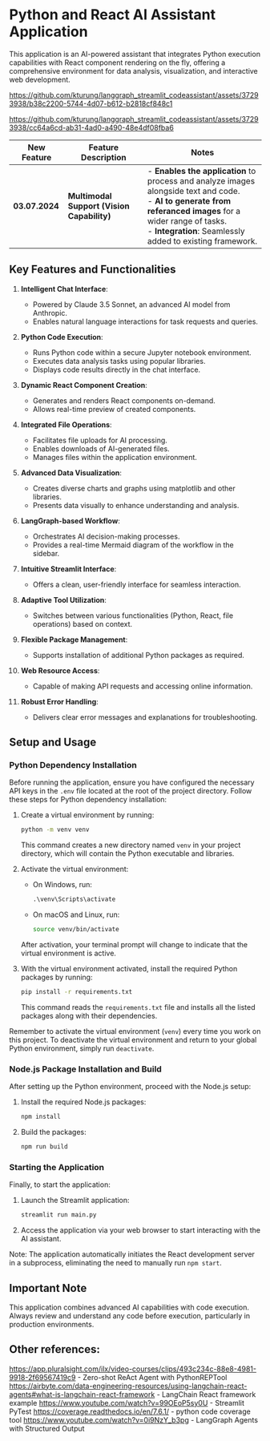 # Python and React AI Assistant Application

This application is an AI-powered assistant that integrates Python execution capabilities with React component rendering on the fly, offering a comprehensive environment for data analysis, visualization, and interactive web development.







https://github.com/kturung/langgraph_streamlit_codeassistant/assets/37293938/b38c2200-5744-4d07-b612-b2818cf848c1



https://github.com/kturung/langgraph_streamlit_codeassistant/assets/37293938/cc64a6cd-ab31-4ad0-a490-48e4df08fba6


| **New Feature** | Feature Description                           | Notes                                                                                                                                                                                                                   |
|-----------------------|-----------------------------------------------|-------------------------------------------------------------------------------------------------------------------------------------------------------------------------------------------------------------------------|
| **03.07.2024**        | **Multimodal Support (Vision Capability)**    | - **Enables the application** to process and analyze images  alongside text and code.<br>- **AI to generate from referanced images** for a wider range of tasks.<br>- **Integration**: Seamlessly added to existing framework. |


## Key Features and Functionalities

1. **Intelligent Chat Interface**: 
   - Powered by Claude 3.5 Sonnet, an advanced AI model from Anthropic.
   - Enables natural language interactions for task requests and queries.

2. **Python Code Execution**: 
   - Runs Python code within a secure Jupyter notebook environment.
   - Executes data analysis tasks using popular libraries.
   - Displays code results directly in the chat interface.

3. **Dynamic React Component Creation**:
   - Generates and renders React components on-demand.
   - Allows real-time preview of created components.

4. **Integrated File Operations**: 
   - Facilitates file uploads for AI processing.
   - Enables downloads of AI-generated files.
   - Manages files within the application environment.

5. **Advanced Data Visualization**: 
   - Creates diverse charts and graphs using matplotlib and other libraries.
   - Presents data visually to enhance understanding and analysis.

6. **LangGraph-based Workflow**: 
   - Orchestrates AI decision-making processes.
   - Provides a real-time Mermaid diagram of the workflow in the sidebar.

7. **Intuitive Streamlit Interface**: 
   - Offers a clean, user-friendly interface for seamless interaction.

8. **Adaptive Tool Utilization**: 
   - Switches between various functionalities (Python, React, file operations) based on context.

9. **Flexible Package Management**: 
   - Supports installation of additional Python packages as required.

10. **Web Resource Access**: 
    - Capable of making API requests and accessing online information.

11. **Robust Error Handling**: 
    - Delivers clear error messages and explanations for troubleshooting.

## Setup and Usage

### Python Dependency Installation

Before running the application, ensure you have configured the necessary API keys in the `.env` file located at the root of the project directory. Follow these steps for Python dependency installation:

1. Create a virtual environment by running:
   ```sh
   python -m venv venv
   ```
   This command creates a new directory named `venv` in your project directory, which will contain the Python executable and libraries.

2. Activate the virtual environment:
   - On Windows, run:
     ```cmd
     .\venv\Scripts\activate
     ```
   - On macOS and Linux, run:
     ```sh
     source venv/bin/activate
     ```
   After activation, your terminal prompt will change to indicate that the virtual environment is active.

3. With the virtual environment activated, install the required Python packages by running:
   ```sh
   pip install -r requirements.txt
   ```
   This command reads the `requirements.txt` file and installs all the listed packages along with their dependencies.

Remember to activate the virtual environment (`venv`) every time you work on this project. To deactivate the virtual environment and return to your global Python environment, simply run `deactivate`.

### Node.js Package Installation and Build

After setting up the Python environment, proceed with the Node.js setup:

1. Install the required Node.js packages:
   ```sh
   npm install
   ```

2. Build the packages:
   ```sh
   npm run build
   ```

### Starting the Application

Finally, to start the application:

1. Launch the Streamlit application:
   ```sh
   streamlit run main.py
   ```

2. Access the application via your web browser to start interacting with the AI assistant.

Note: The application automatically initiates the React development server in a subprocess, eliminating the need to manually run `npm start`.

## Important Note

This application combines advanced AI capabilities with code execution. Always review and understand any code before execution, particularly in production environments.


## Other references:
https://app.pluralsight.com/ilx/video-courses/clips/493c234c-88e8-4981-9918-2f69567419c9 - Zero-shot ReAct Agent with PythonREPTool
https://airbyte.com/data-engineering-resources/using-langchain-react-agents#what-is-langchain-react-framework - LangChain React framework example
https://www.youtube.com/watch?v=99OEoP5sy0U - Streamlit PyTest
https://coverage.readthedocs.io/en/7.6.1/ - python code coverage tool
https://www.youtube.com/watch?v=0i9NzY_b3pg - LangGraph Agents with Structured Output